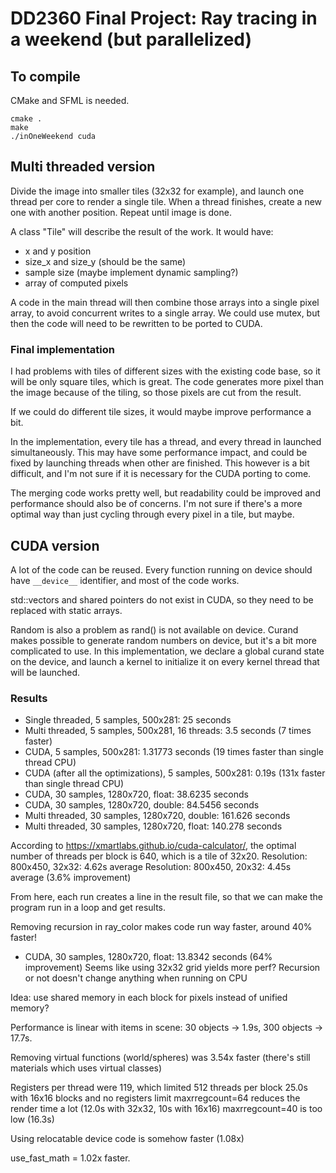 # DD2360 Final Project: Ray tracing in a weekend (but parallelized)

## To compile
CMake and SFML is needed.

```
cmake .
make
./inOneWeekend cuda
```

## Multi threaded version
Divide the image into smaller tiles (32x32 for example), and launch one thread per core to render a single tile. When a thread finishes, create a new one with another position. Repeat until image is done.

A class "Tile" will describe the result of the work. It would have:
- x and y position
- size_x and size_y (should be the same)
- sample size (maybe implement dynamic sampling?)
- array of computed pixels

A code in the main thread will then combine those arrays into a single pixel array, to avoid concurrent writes to a single array.
We could use mutex, but then the code will need to be rewritten to be ported to CUDA.

### Final implementation
I had problems with tiles of different sizes with the existing code base, so it will be only square tiles, which is great. The code generates more pixel than the image because of the tiling, so those pixels are cut from the result.

If we could do different tile sizes, it would maybe improve performance a bit.

In the implementation, every tile has a thread, and every thread in launched simultaneously. This may have some performance impact, and could be fixed by launching threads when other are finished. This however is a bit difficult, and I'm not sure if it is necessary for the CUDA porting to come.

The merging code works pretty well, but readability could be improved and performance should also be of concerns. I'm not sure if there's a more optimal way than just cycling through every pixel in a tile, but maybe.

## CUDA version
A lot of the code can be reused. Every function running on device should have `__device__` identifier, and most of the code works.

std::vectors and shared pointers do not exist in CUDA, so they need to be replaced with static arrays.

Random is also a problem as rand() is not available on device. Curand makes possible to generate random numbers on device, but it's a bit more complicated to use. In this implementation, we declare a global curand state on the device, and launch a kernel to initialize it on every kernel thread that will be launched.

### Results
- Single threaded, 5 samples, 500x281: 25 seconds
- Multi threaded, 5 samples, 500x281, 16 threads: 3.5 seconds (7 times faster)
- CUDA, 5 samples, 500x281: 1.31773 seconds (19 times faster than single thread CPU)
- CUDA (after all the optimizations), 5 samples, 500x281: 0.19s (131x faster than single thread CPU)
- CUDA, 30 samples, 1280x720, float: 38.6235 seconds
- CUDA, 30 samples, 1280x720, double: 84.5456 seconds
- Multi threaded, 30 samples, 1280x720, double: 161.626 seconds
- Multi threaded, 30 samples, 1280x720, float: 140.278 seconds

According to https://xmartlabs.github.io/cuda-calculator/, the optimal number of threads per block is 640, which is a tile of 32x20.
Resolution: 800x450, 32x32: 4.62s average
Resolution: 800x450, 20x32: 4.45s average (3.6% improvement)

From here, each run creates a line in the result file, so that we can make the program run in a loop and get results.

Removing recursion in ray_color makes code run way faster, around 40% faster!
- CUDA, 30 samples, 1280x720, float: 13.8342 seconds (64% improvement)
Seems like using 32x32 grid yields more perf?
Recursion or not doesn't change anything when running on CPU

Idea: use shared memory in each block for pixels instead of unified memory?

Performance is linear with items in scene: 30 objects -> 1.9s, 300 objects -> 17.7s.

Removing virtual functions (world/spheres) was 3.54x faster (there's still materials which uses virtual classes)

Registers per thread were 119, which limited 512 threads per block
25.0s with 16x16 blocks and no registers limit
maxrregcount=64 reduces the render time a lot (12.0s with 32x32, 10s with 16x16)
maxrregcount=40 is too low (16.3s)

Using relocatable device code is somehow faster (1.08x)

use_fast_math = 1.02x faster.